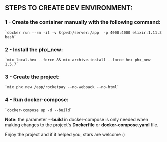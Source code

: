 ## STEPS TO CREATE DEV ENVIRONMENT:

### 1 - Create the container manually with the following command:

    `docker run --rm -it -v $(pwd)/server:/app  -p 4000:4000 elixir:1.11.3 bash`

### 2 - Install the phx_new:

    `mix local.hex --force && mix archive.install --force hex phx_new 1.5.7`

### 3 - Create the project:

    `mix phx.new /app/rocketpay --no-webpack --no-html`

### 4 - Run docker-compose:

    `docker-compose up -d --build`

 **Note:** the parameter **--build** in docker-compose is only needed when making changes to the project's **Dockerfile** or **docker-compose.yaml** file.

 Enjoy the project and if it helped you, stars are welcome :)


